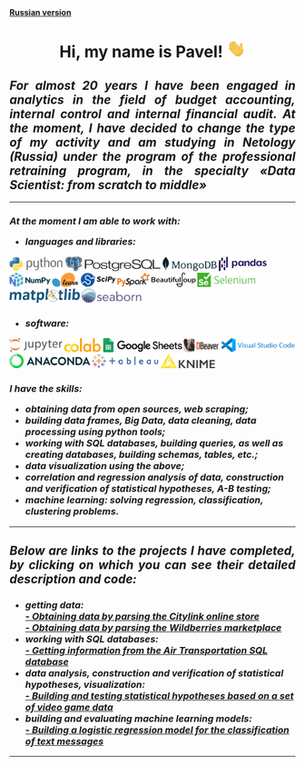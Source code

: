 <body>
    <b>
        <a href="https://github.com/DurinPavel/DurinPavel/blob/main/README.md" target="_blank">
            Russian version</a>
        <h1 align="center">
            Hi, my name is Pavel!
            <img src="https://github.com/DurinPavel/DurinPavel/blob/main/images/hi.gif" height="32"/>
        </h1>
        <h2 align="justify">
            <i>
                For almost 20 years I have been engaged in analytics in the field of 
                budget accounting, internal control and internal financial audit. At the moment, 
                I have decided to change the type of my activity and am studying in Netology (Russia)
                under the program of the professional retraining program, in the specialty
                «Data Scientist: from scratch to middle»
            </i>
        </h2>
        <hr>
        <h3>
            <i>
                At the moment I am able to work with:
                <ul>
                    <li>languages and libraries:</li>
                </ul>
            </i>
        </h3>
        <p>
            <img src="https://github.com/DurinPavel/DurinPavel/blob/main/images/python.png" alt="Python" height="25"/>
            <img src="https://github.com/DurinPavel/DurinPavel/blob/main/images/postgresql.png" alt="PostgreSQL" height="25"/>
            <img src="https://github.com/DurinPavel/DurinPavel/blob/main/images/mongodb.png" alt="MongoDB"height="25"/>
            <img src="https://github.com/DurinPavel/DurinPavel/blob/main/images/pandas.png" alt="Pandas" height="25"/>
            <img src="https://github.com/DurinPavel/DurinPavel/blob/main/images/numpy.png" alt="NumPy" height="25"/>
            <img src="https://github.com/DurinPavel/DurinPavel/blob/main/images/scikit_learn.png" alt="Scikit-learn" height="25"/>
            <img src="https://github.com/DurinPavel/DurinPavel/blob/main/images/scipy.png" alt="SciPy" height="25"/>
            <img src="https://github.com/DurinPavel/DurinPavel/blob/main/images/pyspark.png" alt="PySpark" height="25"/>
            <img src="https://github.com/DurinPavel/DurinPavel/blob/main/images/beautifulsoup.png" alt="Beautifulsoup" height="25"/>
            <img src="https://github.com/DurinPavel/DurinPavel/blob/main/images/selenium.png" alt="Selenium" height="25"/>
            <img src="https://github.com/DurinPavel/DurinPavel/blob/main/images/matplotlib.png" alt="Matplotlib" height="25"/>
            <img src="https://github.com/DurinPavel/DurinPavel/blob/main/images/seaborn.png" alt="Seaborn" height="25"/>
        </p>
        <h3>
            <i>
                <ul>
                    <li>software:</li>
                </ul>
            </i>
        </h3>
        <p>
            <img src="https://github.com/DurinPavel/DurinPavel/blob/main/images/jupyter.png" alt="Jupyter" height="25"/>
            <img src="https://github.com/DurinPavel/DurinPavel/blob/main/images/colaboratory.png" alt="Colaboratory" height="25"/>
            <img src="https://github.com/DurinPavel/DurinPavel/blob/main/images/google_spreadsheet.png" alt="Google Spreadsheet" height="25"/>
            <img src="https://github.com/DurinPavel/DurinPavel/blob/main/images/dbeaver.png" alt="DBeaver" height="25"/>
            <img src="https://github.com/DurinPavel/DurinPavel/blob/main/images/vscode.png" alt="Visual Studio Code" height="25"/>
            <img src="https://github.com/DurinPavel/DurinPavel/blob/main/images/anaconda.png" alt="Anaconda" height="25"/>
            <img src="https://github.com/DurinPavel/DurinPavel/blob/main/images/tableau.png" alt="Tableau" height="25"/>
            <img src="https://github.com/DurinPavel/DurinPavel/blob/main/images/knime.png" alt="Knime" height="25"/>
        </p>
        <h3>
            <i>
                I have the skills:
                <ul>
                    <li>obtaining data from open sources, web scraping;</li>
                    <li>building data frames, Big Data, data cleaning, data processing using python tools;</li>
                    <li>working with SQL databases, building queries, as well as creating databases, building schemas, tables, etc.;</li>
                    <li>data visualization using the above;</li>
                    <li>correlation and regression analysis of data, construction and verification of statistical hypotheses, A-B testing;</li>
                    <li>machine learning: solving regression, classification, clustering problems.</li>
                </ul>
            </i>
        </h3>
        <hr>
        <h2 align="justify">
            <i>
                Below are links to the projects I have completed, 
                by clicking on which you can see their detailed description and code:
            </i>
        </h2>
        <h3>
            <i>
                <ul>
                    <li>getting data:</li>
                    <a href="https://github.com/DurinPavel/citylink_parsing/blob/main/README_EN.md" target="_blank">
                        - Obtaining data by parsing the Citylink online store</a><br>
                    <a href="https://github.com/DurinPavel/wildberries_parsing/blob/main/README_EN.md" target="_blank">
                        - Obtaining data by parsing the Wildberries marketplace</a>
                    <li>working with SQL databases:</li>
                    <a href="https://github.com/DurinPavel/avia_transportations_sql/blob/main/README_EN.md" target="_blank">
                        - Getting information from the Air Transportation SQL database</a>
                    <li>data analysis, construction and verification of statistical hypotheses, visualization:</li>
                    <a href="https://github.com/DurinPavel/critics_and_video_games/blob/main/README_EN.md" target="_blank">
                        - Building and testing statistical hypotheses based on a set of video game data</a>
                    <li>building and evaluating machine learning models:</li>
                    <a href="https://github.com/DurinPavel/classification_text_messages/blob/main/README_EN.md" target="_blank">
                        - Building a logistic regression model for the classification of text messages</a>
                </ul>
            </i>
        </h3>
        <hr>
    </b>
</body>

<!--
**DurinPavel/DurinPavel** is a ✨ _special_ ✨ repository because its `README.md` (this file) appears on your GitHub profile.

Here are some ideas to get you started:

- 🔭 I’m currently working on ...
- 🌱 I’m currently learning ...
- 👯 I’m looking to collaborate on ...
- 🤔 I’m looking for help with ...
- 💬 Ask me about ...
- 📫 How to reach me: ...
- 😄 Pronouns: ...
- ⚡ Fun fact: ...
-->
